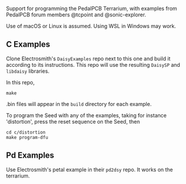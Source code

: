 Support for programming the PedalPCB Terrarium, with examples from
PedalPCB forum members @tcpoint and @sonic-explorer.

Use of macOS or Linux is assumed.  Using WSL in Windows may work.


C Examples
----------

Clone Electrosmith's `DaisyExamples` repo next to this one and build it according to its instructions.  This repo will use the resulting `DaisySP` and `libdaisy` libraries.

In this repo,

    make

.bin files will appear in the `build` directory for each example.

To program the Seed with any of the examples, taking for instance 'distortion',
press the reset sequence on the Seed, then

    cd c/distortion
    make program-dfu 


Pd Examples
-----------

Use Electrosmith's petal example in their `pd2dsy` repo.  It works on the terrarium.

